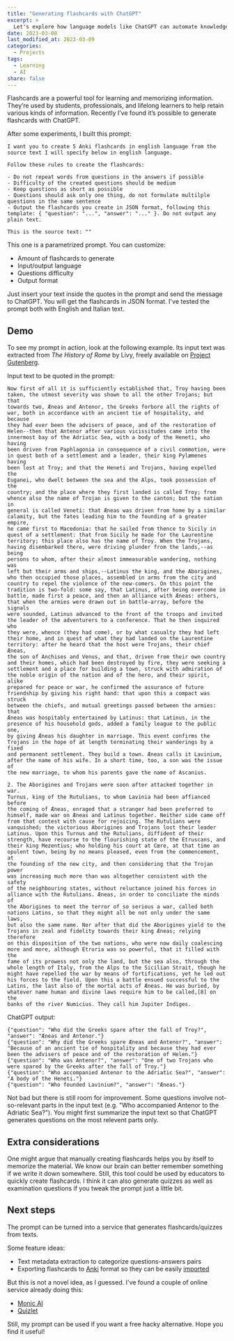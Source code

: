 ```yaml
---
title: "Generating flashcards with ChatGPT"
excerpt: >
  Let's explore how language models like ChatGPT can automate knowledge extraction to help humans learn.
date: 2023-03-08
last_modified_at: 2023-03-09
categories:
  - Projects
tags:
  - Learning
  - AI
share: false
---
```


Flashcards are a powerful tool for learning and memorizing information. They’re used by students, professionals, and lifelong learners to help retain various kinds of information. Recently I’ve found it’s possible to generate flashcards with ChatGPT.

After some experiments, I built this prompt:

```
I want you to create 5 Anki flashcards in english language from the source text I will specify below in english language.

Follow these rules to create the flashcards:

- Do not repeat words from questions in the answers if possible
- Difficulty of the created questions should be medium
- Keep questions as short as possible
- Questions should ask only one thing, do not formulate multilple questions in the same sentence
- Output the flashcards you create in JSON format, following this template: { "question": "...", "answer": "..." }. Do not output any plain text.

This is the source text: ""
```

This one is a parametrized prompt. You can customize:

- Amount of flashcards to generate
- Input/output language
- Questions difficulty
- Output format

Just insert your text inside the quotes in the prompt and send the message to ChatGPT. You will get the flashcards in JSON format. I've tested the prompt both with English and Italian text.

## Demo

To see my prompt in action, look at the following example. Its input text was extracted from _The History of Rome_ by Livy, freely available on [Project Gutenberg](https://www.gutenberg.org/ebooks/19725).

Input text to be quoted in the prompt:

```
Now first of all it is sufficiently established that, Troy having been
taken, the utmost severity was shown to all the other Trojans; but that
towards two, Æneas and Antenor, the Greeks forbore all the rights of
war, both in accordance with an ancient tie of hospitality, and because
they had ever been the advisers of peace, and of the restoration of
Helen--then that Antenor after various vicissitudes came into the
innermost bay of the Adriatic Sea, with a body of the Heneti, who having
been driven from Paphlagonia in consequence of a civil commotion, were
in quest both of a settlement and a leader, their king Pylæmenes having
been lost at Troy; and that the Heneti and Trojans, having expelled the
Euganei, who dwelt between the sea and the Alps, took possession of the
country; and the place where they first landed is called Troy; from
whence also the name of Trojan is given to the canton; but the nation in
general is called Veneti: that Æneas was driven from home by a similar
calamity, but the fates leading him to the founding of a greater empire,
he came first to Macedonia: that he sailed from thence to Sicily in
quest of a settlement: that from Sicily he made for the Laurentine
territory; this place also has the name of Troy. When the Trojans,
having disembarked there, were driving plunder from the lands,--as being
persons to whom, after their almost immeasurable wandering, nothing was
left but their arms and ships,--Latinus the king, and the Aborigines,
who then occupied those places, assembled in arms from the city and
country to repel the violence of the new-comers. On this point the
tradition is two-fold: some say, that Latinus, after being overcome in
battle, made first a peace, and then an alliance with Æneas: others,
that when the armies were drawn out in battle-array, before the signals
were sounded, Latinus advanced to the front of the troops and invited
the leader of the adventurers to a conference. That he then inquired who
they were, whence (they had come), or by what casualty they had left
their home, and in quest of what they had landed on the Laurentine
territory: after he heard that the host were Trojans, their chief Æneas,
the son of Anchises and Venus, and that, driven from their own country
and their homes, which had been destroyed by fire, they were seeking a
settlement and a place for building a town, struck with admiration of
the noble origin of the nation and of the hero, and their spirit, alike
prepared for peace or war, he confirmed the assurance of future
friendship by giving his right hand: that upon this a compact was struck
between the chiefs, and mutual greetings passed between the armies: that
Æneas was hospitably entertained by Latinus: that Latinus, in the
presence of his household gods, added a family league to the public one,
by giving Æneas his daughter in marriage. This event confirms the
Trojans in the hope of at length terminating their wanderings by a fixed
and permanent settlement. They build a town. Æneas calls it Lavinium,
after the name of his wife. In a short time, too, a son was the issue of
the new marriage, to whom his parents gave the name of Ascanius.

2. The Aborigines and Trojans were soon after attacked together in war.
Turnus, king of the Rutulians, to whom Lavinia had been affianced before
the coming of Æneas, enraged that a stranger had been preferred to
himself, made war on Æneas and Latinus together. Neither side came off
from that contest with cause for rejoicing. The Rutulians were
vanquished; the victorious Aborigines and Trojans lost their leader
Latinus. Upon this Turnus and the Rutulians, diffident of their
strength, have recourse to the flourishing state of the Etruscans, and
their king Mezentius; who holding his court at Cœre, at that time an
opulent town, being by no means pleased, even from the commencement, at
the founding of the new city, and then considering that the Trojan power
was increasing much more than was altogether consistent with the safety
of the neighbouring states, without reluctance joined his forces in
alliance with the Rutulians. Æneas, in order to conciliate the minds of
the Aborigines to meet the terror of so serious a war, called both
nations Latins, so that they might all be not only under the same laws,
but also the same name. Nor after that did the Aborigines yield to the
Trojans in zeal and fidelity towards their king Æneas; relying therefore
on this disposition of the two nations, who were now daily coalescing
more and more, although Etruria was so powerful, that it filled with the
fame of its prowess not only the land, but the sea also, through the
whole length of Italy, from the Alps to the Sicilian Strait, though he
might have repelled the war by means of fortifications, yet he led out
his forces to the field. Upon this a battle ensued successful to the
Latins, the last also of the mortal acts of Æneas. He was buried, by
whatever name human and divine laws require him to be called,[8] on the
banks of the river Numicius. They call him Jupiter Indiges.
```

ChatGPT output:

```
{"question": "Who did the Greeks spare after the fall of Troy?", "answer": "Æneas and Antenor."}
{"question": "Why did the Greeks spare Æneas and Antenor?", "answer": "Because of an ancient tie of hospitality and because they had ever been the advisers of peace and of the restoration of Helen."}
{"question": "Who was Antenor?", "answer": "One of two Trojans who were spared by the Greeks after the fall of Troy."}
{"question": "Who accompanied Antenor to the Adriatic Sea?", "answer": "A body of the Heneti."}
{"question": "Who founded Lavinium?", "answer": "Æneas."}
```

Not bad but there is still room for improvement. Some questions involve not-so-relevant parts in the input text (e.g. "Who accompanied Antenor to the Adriatic Sea?"). 
You might first summarize the input text so that ChatGPT generates questions on the most relevent parts only.

## Extra considerations

One might argue that manually creating flashcards helps you by itself to memorize the material. We know our brain can better remember something if we write it down somewhere. Still, this tool could be used by educators to quickly create flashcards. I think it can also generate quizzes as well as examination questions if you tweak the prompt just a little bit.

## Next steps

The prompt can be turned into a service that generates flashcards/quizzes from texts.

Some feature ideas:

- Text metadata extraction to categorize questions-answers pairs
- Exporting flashcards to [Anki](https://ankiweb.net/) format so they can be easily [imported](https://docs.ankiweb.net/importing.html#text-files)

But this is not a novel idea, as I guessed. I've found a couple of online service already doing this:

- [Monic AI](https://beta.monic.ai/)
- [Quizlet](https://quizlet.com/features/flashcards)

Still, my prompt can be used if you want a free hacky alternative. Hope you find it useful!